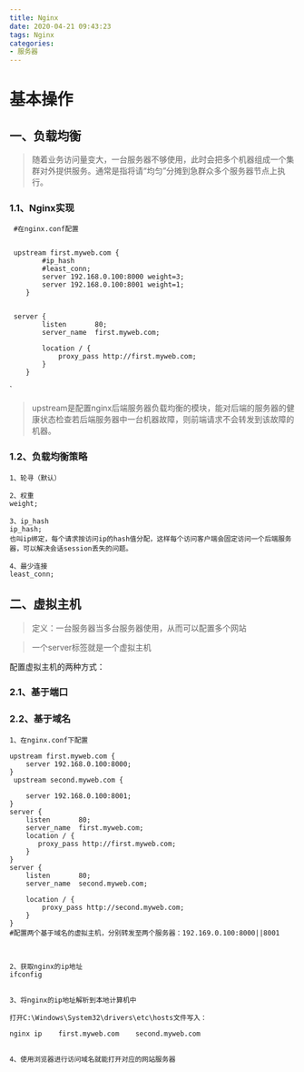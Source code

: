 ```yaml
---
title: Nginx
date: 2020-04-21 09:43:23
tags: Nginx
categories:
- 服务器
---
```




# 基本操作 #




## 一、负载均衡 ##



> 随着业务访问量变大，一台服务器不够使用，此时会把多个机器组成一个集群对外提供服务。通常是指将请“均匀”分摊到急群众多个服务器节点上执行。

### 1.1、Nginx实现 ###
     #在nginx.conf配置


     upstream first.myweb.com {
            #ip_hash
            #least_conn;
            server 192.168.0.100:8000 weight=3;
		    server 192.168.0.100:8001 weight=1;
        }


     server {
            listen       80;
            server_name  first.myweb.com;

            location / {
                proxy_pass http://first.myweb.com;
            }
        }
`


> upstream是配置nginx后端服务器负载均衡的模块，能对后端的服务器的健康状态检查若后端服务器中一台机器故障，则前端请求不会转发到该故障的机器。

### 1.2、负载均衡策略 ###
    1、轮寻（默认）

    2、权重
    weight;

    3、ip_hash
    ip_hash;
    也叫ip绑定，每个请求按访问ip的hash值分配，这样每个访问客户端会固定访问一个后端服务器，可以解决会话session丢失的问题。

    4、最少连接
    least_conn;





## 二、虚拟主机 ##



> 定义：一台服务器当多台服务器使用，从而可以配置多个网站

>一个server标签就是一个虚拟主机

配置虚拟主机的两种方式：

### 2.1、基于端口 ###




### 2.2、基于域名 ###
    1、在nginx.conf下配置

    upstream first.myweb.com {
        server 192.168.0.100:8000;
    }
     upstream second.myweb.com {

        server 192.168.0.100:8001;
    }
    server {
        listen       80;
        server_name  first.myweb.com;
        location / {
           proxy_pass http://first.myweb.com;
        }
    }
    server {
        listen       80;
        server_name  second.myweb.com;

        location / {
            proxy_pass http://second.myweb.com;
        }
    }
    #配置两个基于域名的虚拟主机，分别转发至两个服务器：192.169.0.100:8000||8001



    2、获取nginx的ip地址
    ifconfig


    3、将nginx的ip地址解析到本地计算机中

    打开C:\Windows\System32\drivers\etc\hosts文件写入：

    nginx ip    first.myweb.com    second.myweb.com

 
    4、使用浏览器进行访问域名就能打开对应的网站服务器



